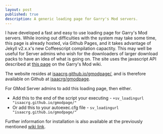 ```yaml
---
layout: post
published: true
description: A generic loading page for Garry's Mod servers.
---
```


I have developed a fast and easy to use loading page for Garry's Mod servers. While ironing out difficulties with the system may take some time, this page is already hosted, via Github Pages, and it takes advantage of Jekyll v2.x.x's new Coffeescript compilation capactity. This may well be useful for Server admins who wish for the downloaders of larger download packs to have an idea of what is going on. The site uses the javascript API described at [this page](http://wiki.garrysmod.com/page/Loading_URL) on the Garry's Mod wiki.

The website resides at [isaacrg.github.io/gmodpage/](http://isaacrg.github.io/gmodpage/), and is therefore available on Github at [isaacrg/gmodpage](https://github.com/isaacrg/gmodpage).

For GMod Server admins to add this loading page, then either.

* Add this to the end of the script your executing - `+sv_loadingurl "isaacrg.github.io/gmodpage/"`
* Or add this to your autoexec.cfg file - `sv_loadingurl "isaacrg.github.io/gmodpage/"`

Further information for installation is also available at the previously mentioned [wiki link](http://wiki.garrysmod.com/page/Loading_URL).

